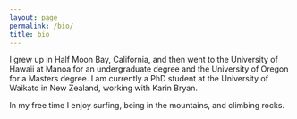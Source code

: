 ```yaml
---
layout: page
permalink: /bio/
title: bio
---
```

I grew up in Half Moon Bay, California, and then went to the University of Hawaii at Manoa for an undergraduate degree and the University of Oregon for a Masters degree. I am currently a PhD student at the University of Waikato in New Zealand, working with Karin Bryan.

In my free time I enjoy surfing, being in the mountains, and climbing rocks. 
<div class="img_row">
    <img class="col three left" src="{{ site.baseurl }}/assets/img/surf_2.png" alt="" title="surf at undisclosed location"/>
</div>

<div class="img_row">
    <img class="col two left" src="{{ site.baseurl }}/assets/img/mountains_1.jpeg" alt="" title="example image"/>
    <img class="col one left" src="{{ site.baseurl }}/assets/img/climbing_1.jpeg" alt="" title="example image"/>
</div>

